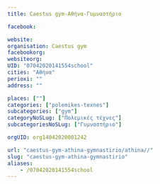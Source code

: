 ```yaml
---
title: Caestus gym-Αθήνα-Γυμναστήριο

facebook:

website:
organisation: Caestus gym
facebookorg:
websiteorg:
UID: "07042020141554school"
cities: "Αθήνα"
perioxi: ""
address: ""

places: [""]
categories: ["polemikes-texnes"]
subcategories: ["gym"]
categoryNoSLug: ["Πολεμικές τέχνες"]
subcategoriesNoSLug: ["Γυμναστήριο"]

orgUID: org14042020001242

url: "caestus-gym-athina-gymnastirio/athina//"
slug: "caestus-gym-athina-gymnastirio"
aliases:
    - /07042020141554school
---
```






